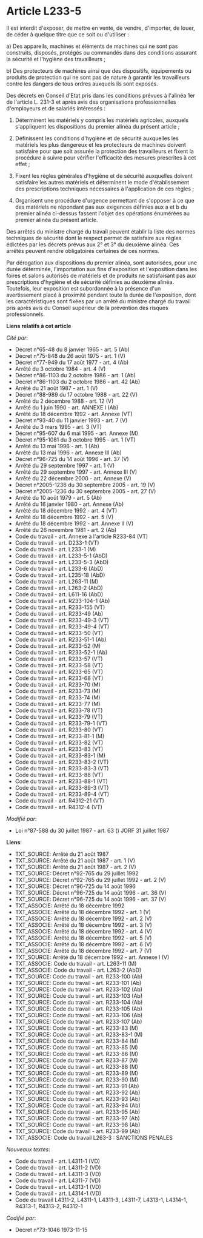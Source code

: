 # Article L233-5

Il est interdit d'exposer, de mettre en vente, de vendre, d'importer, de louer, de céder à quelque titre que ce soit ou
d'utiliser :

a) Des appareils, machines et éléments de machines qui ne sont pas construits, disposés, protégés ou commandés dans des
conditions assurant la sécurité et l'hygiène des travailleurs ;

b) Des protecteurs de machines ainsi que des dispositifs, équipements ou produits de protection qui ne sont pas de nature à
garantir les travailleurs contre les dangers de tous ordres auxquels ils sont exposés.

Des décrets en Conseil d'Etat pris dans les conditions prévues à l'alinéa 1er de l'article L. 231-3 et après avis des
organisations professionnelles d'employeurs et de salariés intéressés :

1. Déterminent les matériels y compris les matériels agricoles, auxquels s'appliquent les dispositions du premier alinéa du
présent article ;

2. Définissent les conditions d'hygiène et de sécurité auxquelles les matériels les plus dangereux et les protecteurs de
machines doivent satisfaire pour que soit assurée la protection des travailleurs et fixent la procédure à suivre pour
vérifier l'efficacité des mesures prescrites à cet effet ;

3. Fixent les règles générales d'hygiène et de sécurité auxquelles doivent satisfaire les autres matériels et déterminent le
mode d'établissement des prescriptions techniques nécessaires à l'application de ces règles ;

4. Organisent une procédure d'urgence permettant de s'opposer à ce que des matériels ne répondant pas aux exigences définies
aux a et b du premier alinéa ci-dessus fassent l'objet des opérations énumérées au premier alinéa du présent article.

Des arrêtés du ministre chargé du travail peuvent établir la liste des normes techniques de sécurité dont le respect permet
de satisfaire aux règles édictées par les décrets prévus aux 2° et 3° du deuxième alinéa. Ces arrêtés peuvent rendre
obligatoires certaines de ces normes.

Par dérogation aux dispositions du premier alinéa, sont autorisées, pour une durée déterminée, l'importation aux fins
d'exposition et l'exposition dans les foires et salons autorisés de matériels et de produits ne satisfaisant pas aux
prescriptions d'hygiène et de sécurité définies au deuxième alinéa. Toutefois, leur exposition est subordonnée à la présence
d'un avertissement placé à proximité pendant toute la durée de l'exposition, dont les caractéristiques sont fixées par un
arrêté du ministre chargé du travail pris après avis du Conseil supérieur de la prévention des risques professionnels.

**Liens relatifs à cet article**

_Cité par_:

  - Décret n°65-48 du 8 janvier 1965 - art. 5 (Ab)
  - Décret n°75-848 du 26 août 1975 - art. 1 (V)
  - Décret n°77-949 du 17 août 1977 - art. 4 (Ab)
  - Arrêté du 3 octobre 1984 - art. 4 (V)
  - Décret n°86-1103 du 2 octobre 1986 - art. 1 (Ab)
  - Décret n°86-1103 du 2 octobre 1986 - art. 42 (Ab)
  - Arrêté du 21 août 1987 - art. 1 (V)
  - Décret n°88-989 du 17 octobre 1988 - art. 22 (V)
  - Arrêté du 2 décembre 1988 - art. 12 (V)
  - Arrêté du 1 juin 1990 - art. ANNEXE I (Ab)
  - Arrêté du 18 décembre 1992 - art. Annexe (VT)
  - Décret n°93-40 du 11 janvier 1993 - art. 7 (V)
  - Arrêté du 3 mars 1995 - art. 3 (VT)
  - Décret n°95-607 du 6 mai 1995 - art. Annexe (M)
  - Décret n°95-1081 du 3 octobre 1995 - art. 1 (VT)
  - Arrêté du 13 mai 1996 - art. 1 (Ab)
  - Arrêté du 13 mai 1996 - art. Annexe III (Ab)
  - Décret n°96-725 du 14 août 1996 - art. 37 (V)
  - Arrêté du 29 septembre 1997 - art. 1 (V)
  - Arrêté du 29 septembre 1997 - art. Annexe III (V)
  - Arrêté du 22 décembre 2000 - art. Annexe (V)
  - Décret n°2005-1236 du 30 septembre 2005 - art. 19 (V)
  - Décret n°2005-1236 du 30 septembre 2005 - art. 27 (V)
  - Arrêté du 10 août 1979 - art. 5 (Ab)
  - Arrêté du 16 janvier 1980 - art. Annexe (Ab)
  - Arrêté du 18 décembre 1992 - art. 4 (VT)
  - Arrêté du 18 décembre 1992 - art. 5 (V)
  - Arrêté du 18 décembre 1992 - art. Annexe II (V)
  - Arrêté du 26 novembre 1981 - art. 2 (Ab)
  - Code du travail - art. Annexe à l'article R233-84 (VT)
  - Code du travail - art. D233-1 (VT)
  - Code du travail - art. L233-1 (M)
  - Code du travail - art. L233-5-1 (AbD)
  - Code du travail - art. L233-5-3 (AbD)
  - Code du travail - art. L233-6 (AbD)
  - Code du travail - art. L235-18 (AbD)
  - Code du travail - art. L263-11 (M)
  - Code du travail - art. L263-2 (AbD)
  - Code du travail - art. L611-16 (AbD)
  - Code du travail - art. R233-104-1 (Ab)
  - Code du travail - art. R233-155 (VT)
  - Code du travail - art. R233-49 (Ab)
  - Code du travail - art. R233-49-3 (VT)
  - Code du travail - art. R233-49-4 (VT)
  - Code du travail - art. R233-50 (VT)
  - Code du travail - art. R233-51-1 (Ab)
  - Code du travail - art. R233-52 (M)
  - Code du travail - art. R233-52-1 (Ab)
  - Code du travail - art. R233-57 (VT)
  - Code du travail - art. R233-58 (VT)
  - Code du travail - art. R233-65 (VT)
  - Code du travail - art. R233-68 (VT)
  - Code du travail - art. R233-70 (M)
  - Code du travail - art. R233-73 (M)
  - Code du travail - art. R233-74 (M)
  - Code du travail - art. R233-77 (M)
  - Code du travail - art. R233-78 (VT)
  - Code du travail - art. R233-79 (VT)
  - Code du travail - art. R233-79-1 (VT)
  - Code du travail - art. R233-80 (VT)
  - Code du travail - art. R233-81-1 (M)
  - Code du travail - art. R233-82 (VT)
  - Code du travail - art. R233-83 (VT)
  - Code du travail - art. R233-83-1 (M)
  - Code du travail - art. R233-83-2 (VT)
  - Code du travail - art. R233-83-3 (VT)
  - Code du travail - art. R233-88 (VT)
  - Code du travail - art. R233-88-1 (VT)
  - Code du travail - art. R233-89-3 (VT)
  - Code du travail - art. R233-89-4 (VT)
  - Code du travail - art. R4312-21 (VT)
  - Code du travail - art. R4312-4 (VT)

_Modifié par_:

  - Loi n°87-588 du 30 juillet 1987 - art. 63 () JORF 31 juillet 1987

**Liens**:

  - TXT_SOURCE: Arrêté du 21 août 1987
  - TXT_SOURCE: Arrêté du 21 août 1987 - art. 1 (V)
  - TXT_SOURCE: Arrêté du 21 août 1987 - art. 2 (V)
  - TXT_SOURCE: Décret n°92-765 du 29 juillet 1992
  - TXT_SOURCE: Décret n°92-765 du 29 juillet 1992 - art. 2 (V)
  - TXT_SOURCE: Décret n°96-725 du 14 août 1996
  - TXT_SOURCE: Décret n°96-725 du 14 août 1996 - art. 36 (V)
  - TXT_SOURCE: Décret n°96-725 du 14 août 1996 - art. 37 (V)
  - TXT_ASSOCIE: Arrêté du 18 décembre 1992
  - TXT_ASSOCIE: Arrêté du 18 décembre 1992 - art. 1 (V)
  - TXT_ASSOCIE: Arrêté du 18 décembre 1992 - art. 2 (V)
  - TXT_ASSOCIE: Arrêté du 18 décembre 1992 - art. 3 (V)
  - TXT_ASSOCIE: Arrêté du 18 décembre 1992 - art. 4 (V)
  - TXT_ASSOCIE: Arrêté du 18 décembre 1992 - art. 5 (V)
  - TXT_ASSOCIE: Arrêté du 18 décembre 1992 - art. 6 (V)
  - TXT_ASSOCIE: Arrêté du 18 décembre 1992 - art. 7 (V)
  - TXT_SOURCE: Arrêté du 18 décembre 1992 - art. Annexe I (V)
  - TXT_ASSOCIE: Code du travail - art. L263-11 (M)
  - TXT_ASSOCIE: Code du travail - art. L263-2 (AbD)
  - TXT_SOURCE: Code du travail - art. R233-100 (Ab)
  - TXT_SOURCE: Code du travail - art. R233-101 (Ab)
  - TXT_SOURCE: Code du travail - art. R233-102 (Ab)
  - TXT_SOURCE: Code du travail - art. R233-103 (Ab)
  - TXT_SOURCE: Code du travail - art. R233-104 (Ab)
  - TXT_SOURCE: Code du travail - art. R233-105 (Ab)
  - TXT_SOURCE: Code du travail - art. R233-106 (Ab)
  - TXT_SOURCE: Code du travail - art. R233-107 (Ab)
  - TXT_SOURCE: Code du travail - art. R233-83 (M)
  - TXT_SOURCE: Code du travail - art. R233-83-1 (M)
  - TXT_SOURCE: Code du travail - art. R233-84 (M)
  - TXT_SOURCE: Code du travail - art. R233-85 (M)
  - TXT_SOURCE: Code du travail - art. R233-86 (M)
  - TXT_SOURCE: Code du travail - art. R233-87 (M)
  - TXT_SOURCE: Code du travail - art. R233-88 (M)
  - TXT_SOURCE: Code du travail - art. R233-89 (M)
  - TXT_SOURCE: Code du travail - art. R233-90 (M)
  - TXT_SOURCE: Code du travail - art. R233-91 (Ab)
  - TXT_SOURCE: Code du travail - art. R233-92 (Ab)
  - TXT_SOURCE: Code du travail - art. R233-93 (Ab)
  - TXT_SOURCE: Code du travail - art. R233-94 (Ab)
  - TXT_SOURCE: Code du travail - art. R233-95 (Ab)
  - TXT_SOURCE: Code du travail - art. R233-97 (Ab)
  - TXT_SOURCE: Code du travail - art. R233-98 (Ab)
  - TXT_SOURCE: Code du travail - art. R233-99 (Ab)
  - TXT_ASSOCIE: Code du travail L263-3 : SANCTIONS PENALES

_Nouveaux textes_:

  - Code du travail - art. L4311-1 (VD)
  - Code du travail - art. L4311-2 (VD)
  - Code du travail - art. L4311-3 (VD)
  - Code du travail - art. L4311-7 (VD)
  - Code du travail - art. L4313-1 (VD)
  - Code du travail - art. L4314-1 (VD)
  - Code du travail L4311-2, L4311-1, L4311-3, L4311-7, L4313-1, L4314-1, R4313-1, R4313-2, R4312-1

_Codifié par_:

  - Décret n°73-1046 1973-11-15
